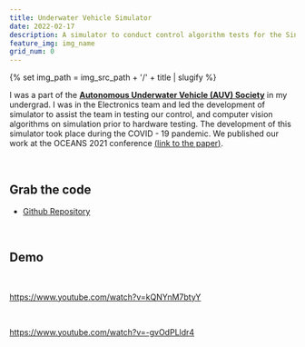 ```yaml
---
title: Underwater Vehicle Simulator
date: 2022-02-17
description: A simulator to conduct control algorithm tests for the Singapore Autonomous Vehicle Challenge.
feature_img: img_name
grid_num: 0
---
```

{% set img_path =  img_src_path + '/' + title | slugify %}

I was a part of the [**Autonomous Underwater Vehicle (AUV) Society**](https://auviiitdm.github.io/) in my undergrad. I was in the Electronics team and led the development of simulator to assist the team in testing our control, and computer vision algorithms on simulation prior to hardware testing. The development of this simulator took place during the COVID - 19 pandemic. We published our work at the OCEANS 2021 conference  <ins>([link to the paper](https://doi.org/10.23919/OCEANS44145.2021.9705822))</ins>.

<br/>

<h2 class="text-2xl">Grab the code</h2>

<ul class="list-disc list-inside">
    <li> <a href="https://github.com/auvsociety/uwv-simulator">Github Repository</a>  </li>
</ul>

<br/>

<h2 class="text-2xl">Demo</h2>
<br/>

https://www.youtube.com/watch?v=kQNYnM7btyY

<br/>

https://www.youtube.com/watch?v=-gvOdPLldr4
